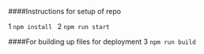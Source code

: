 ####Instructions for setup of repo

1 `npm install `
2 `npm run start`

####For building up files for deployment
3 `npm run build`

